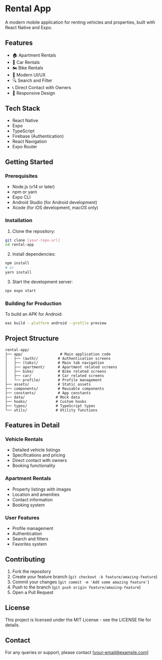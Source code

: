 # Rental App

A modern mobile application for renting vehicles and properties, built with React Native and Expo.

## Features

- 🏠 Apartment Rentals
- 🚗 Car Rentals
- 🏍️ Bike Rentals
- 📱 Modern UI/UX
- 🔍 Search and Filter
- 📞 Direct Contact with Owners
- 📱 Responsive Design

## Tech Stack

- React Native
- Expo
- TypeScript
- Firebase (Authentication)
- React Navigation
- Expo Router

## Getting Started

### Prerequisites

- Node.js (v14 or later)
- npm or yarn
- Expo CLI
- Android Studio (for Android development)
- Xcode (for iOS development, macOS only)

### Installation

1. Clone the repository:
```bash
git clone [your-repo-url]
cd rental-app
```

2. Install dependencies:
```bash
npm install
# or
yarn install
```

3. Start the development server:
```bash
npx expo start
```

### Building for Production

To build an APK for Android:

```bash
eas build --platform android --profile preview
```

## Project Structure

```
rental-app/
├── app/                 # Main application code
│   ├── (auth)/         # Authentication screens
│   ├── (tabs)/         # Main tab navigation
│   ├── apartment/      # Apartment related screens
│   ├── bike/           # Bike related screens
│   ├── car/            # Car related screens
│   └── profile/        # Profile management
├── assets/             # Static assets
├── components/         # Reusable components
├── constants/          # App constants
├── data/              # Mock data
├── hooks/             # Custom hooks
├── types/             # TypeScript types
└── utils/             # Utility functions
```

## Features in Detail

### Vehicle Rentals
- Detailed vehicle listings
- Specifications and pricing
- Direct contact with owners
- Booking functionality

### Apartment Rentals
- Property listings with images
- Location and amenities
- Contact information
- Booking system

### User Features
- Profile management
- Authentication
- Search and filters
- Favorites system

## Contributing

1. Fork the repository
2. Create your feature branch (`git checkout -b feature/amazing-feature`)
3. Commit your changes (`git commit -m 'Add some amazing feature'`)
4. Push to the branch (`git push origin feature/amazing-feature`)
5. Open a Pull Request

## License

This project is licensed under the MIT License - see the LICENSE file for details.

## Contact

For any queries or support, please contact [your-email@example.com]
